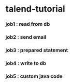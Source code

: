 # talend-tutorial
<h3> job1 : read from db </h3>
<h3> job2 : send email </h3>
<h3> job3 : prepared statement </h3>
<h3> job4 : write to db </h3>
<h3> job5 : custom java code </h3>

